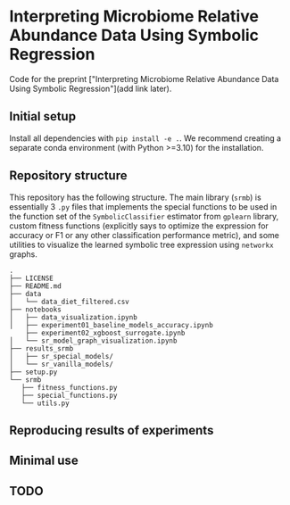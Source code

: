 # Interpreting Microbiome Relative Abundance Data Using Symbolic Regression

Code for the preprint ["Interpreting Microbiome Relative Abundance Data Using Symbolic Regression"](add link later).

## Initial setup
Install all dependencies with `pip install -e .`. We recommend creating a separate conda environment (with Python >=3.10) for the installation.

## Repository structure
This repository has the following structure. The main library (`srmb`) is essentially 3 `.py` files that implements the special functions to be used in the function set
of the `SymbolicClassifier` estimator from `gplearn` library, custom fitness functions (explicitly says to optimize the expression for accuracy or F1 or any other
classification performance metric), and some utilities to visualize the learned symbolic tree expression using `networkx` graphs.
```
.
├── LICENSE
├── README.md
├── data
│   └── data_diet_filtered.csv
├── notebooks
│   ├── data_visualization.ipynb
│   ├── experiment01_baseline_models_accuracy.ipynb
    ├── experiment02_xgboost_surrogate.ipynb
│   └── sr_model_graph_visualization.ipynb
├── results_srmb
│   ├── sr_special_models/
│   └── sr_vanilla_models/
├── setup.py
└── srmb
   ├── fitness_functions.py
   ├── special_functions.py
   └── utils.py
```

## Reproducing results of experiments

## Minimal use

## TODO


